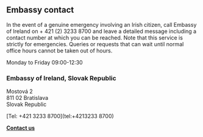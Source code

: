 ## Embassy contact

In the event of a genuine emergency involving an Irish citizen, call Embassy of Ireland on + 421 (2) 3233 8700 and leave a detailed message including a contact number at which you can be reached. Note that this service is strictly for emergencies. Queries or requests that can wait until normal office hours cannot be taken out of hours.

Monday to Friday 09:00-12:30

### Embassy of Ireland, Slovak Republic

Mostová 2   
811 02 Bratislava   
Slovak Republic

[Tel: +421 3233 8700](tel:+4213233 8700)

[**Contact us**](/en/slovak-republic/bratislava/contact/)